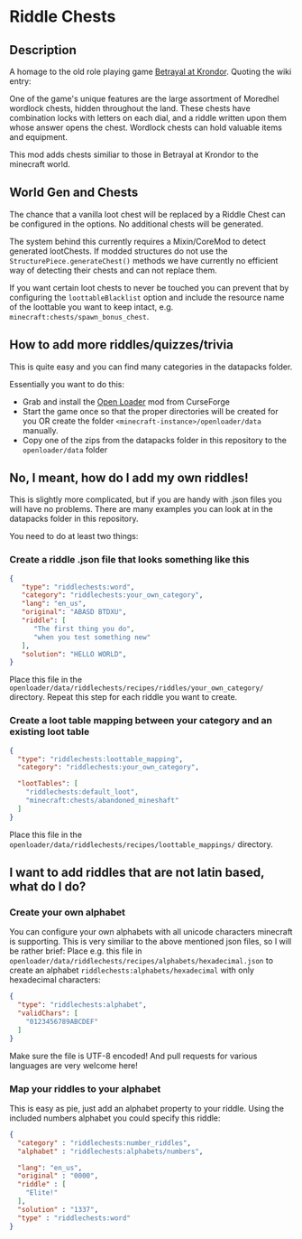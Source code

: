 # Riddle Chests

## Description

A homage to the old role playing game [Betrayal at Krondor](https://en.wikipedia.org/wiki/Betrayal_at_Krondor).
Quoting the wiki entry:

One of the game's unique features are the large assortment of Moredhel wordlock chests, hidden throughout the land.
These chests have combination locks with letters on each dial, and a riddle written upon them whose answer opens the
chest. Wordlock chests can hold valuable items and equipment.

This mod adds chests similiar to those in Betrayal at Krondor to the minecraft world.


## World Gen and Chests

The chance that a vanilla loot chest will be replaced by a Riddle Chest can be configured in the options. No additional
chests will be generated.

The system behind this currently requires a Mixin/CoreMod to detect generated lootChests. If modded structures
do not use the `StructurePiece.generateChest()` methods we have currently no efficient way of detecting their
chests and can not replace them.

If you want certain loot chests to never be touched you can prevent that by configuring the `loottableBlacklist`
option and include the resource name of the loottable you want to keep intact, e.g. `minecraft:chests/spawn_bonus_chest`.


## How to add more riddles/quizzes/trivia

This is quite easy and you can find many categories in the datapacks folder.

Essentially you want to do this:

- Grab and install the [Open Loader](https://www.curseforge.com/minecraft/mc-mods/open-loader) mod from CurseForge
- Start the game once so that the proper directories will be created for you
  OR create the folder `<minecraft-instance>/openloader/data` manually.
- Copy one of the zips from the datapacks folder in this repository to the `openloader/data` folder


## No, I meant, how do I add my own riddles!

This is slightly more complicated, but if you are handy with .json files you will have no problems.
There are many examples you can look at in the datapacks folder in this repository.

You need to do at least two things:

### Create a riddle .json file that looks something like this

```json
{
   "type": "riddlechests:word",
   "category": "riddlechests:your_own_category",
   "lang": "en_us",
   "original": "ABASD BTDXU",
   "riddle": [
      "The first thing you do",
      "when you test something new"
   ],
   "solution": "HELLO WORLD",
}
```
Place this file in the `openloader/data/riddlechests/recipes/riddles/your_own_category/` directory.
Repeat this step for each riddle you want to create.


### Create a loot table mapping between your category and an existing loot table

```json
{
  "type": "riddlechests:loottable_mapping",
  "category": "riddlechests:your_own_category",

  "lootTables": [
    "riddlechests:default_loot",
    "minecraft:chests/abandoned_mineshaft"
  ]
}
```
Place this file in the `openloader/data/riddlechests/recipes/loottable_mappings/` directory.


## I want to add riddles that are not latin based, what do I do?

### Create your own alphabet

You can configure your own alphabets with all unicode characters minecraft is supporting.
This is very similiar to the above mentioned json files, so I will be rather brief:
Place e.g. this file in `openloader/data/riddlechests/recipes/alphabets/hexadecimal.json`
to create an alphabet `riddlechests:alphabets/hexadecimal` with only hexadecimal characters:
```json
{
  "type": "riddlechests:alphabet",
  "validChars": [
    "0123456789ABCDEF"
  ]
}
```
Make sure the file is UTF-8 encoded! And pull requests for various languages are very welcome here!

### Map your riddles to your alphabet

This is easy as pie, just add an alphabet property to your riddle. Using the included numbers alphabet
you could specify this riddle:
```json
{
  "category" : "riddlechests:number_riddles",
  "alphabet" : "riddlechests:alphabets/numbers",

  "lang": "en_us",
  "original" : "0000",
  "riddle" : [
    "Elite!"
  ],
  "solution" : "1337",
  "type" : "riddlechests:word"
}
```
